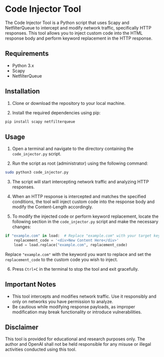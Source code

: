# Code Injector Tool

The Code Injector Tool is a Python script that uses Scapy and NetfilterQueue to intercept and modify network traffic, specifically HTTP responses. This tool allows you to inject custom code into the HTML response body and perform keyword replacement in the HTTP response.

## Requirements

- Python 3.x
- Scapy
- NetfilterQueue

## Installation

1. Clone or download the repository to your local machine.

2. Install the required dependencies using pip:

```sh
pip install scapy netfilterqueue
```

## Usage

1. Open a terminal and navigate to the directory containing the `code_injector.py` script.

2. Run the script as root (administrator) using the following command:

```sh
sudo python3 code_injector.py
```

3. The script will start intercepting network traffic and analyzing HTTP responses.

4. When an HTTP response is intercepted and matches the specified conditions, the tool will inject custom code into the response body and modify the Content-Length accordingly.

5. To modify the injected code or perform keyword replacement, locate the following section in the `code_injector.py` script and make the necessary changes:

```python
if "example.com" in load:  # Replace "example.com" with your target keyword
    replacement_code = '<div>New Content Here</div>'
    load = load.replace("example.com", replacement_code)
```

Replace `"example.com"` with the keyword you want to replace and set the `replacement_code` to the custom code you wish to inject.

6. Press `Ctrl+C` in the terminal to stop the tool and exit gracefully.

## Important Notes

- This tool intercepts and modifies network traffic. Use it responsibly and only on networks you have permission to analyze.
- Be cautious while modifying response payloads, as improper modification may break functionality or introduce vulnerabilities.

## Disclaimer

This tool is provided for educational and research purposes only. The author and OpenAI shall not be held responsible for any misuse or illegal activities conducted using this tool.

